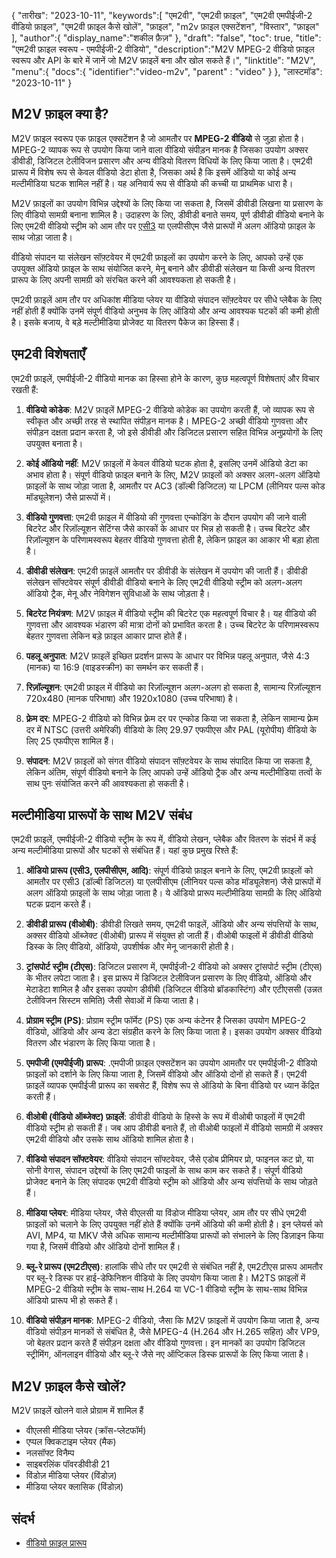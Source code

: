 {
"तारीख": "2023-10-11",
   "keywords":[
"एम2वी",
"एम2वी फ़ाइल",
"एम2वी एमपीईजी-2 वीडियो फ़ाइल",
"एम2वी फ़ाइल कैसे खोलें",
"फ़ाइल",
"m2v फ़ाइल एक्सटेंशन",
"विस्तार",
"फ़ाइल"
],
   "author":{
"display_name":"शकील फ़ैज़"
},
"draft": "false",
"toc": true,
"title": "एम2वी फ़ाइल स्वरूप - एमपीईजी-2 वीडियो",
   "description":"M2V MPEG-2 वीडियो फ़ाइल स्वरूप और API के बारे में जानें जो M2V फ़ाइलें बना और खोल सकते हैं।",
"linktitle": "M2V",
   "menu":{
      "docs":{
         "identifier":"video-m2v",
"parent" : "video"
}
},
"लास्टमॉड": "2023-10-11"
}

## M2V फ़ाइल क्या है?

M2V फ़ाइल स्वरूप एक फ़ाइल एक्सटेंशन है जो आमतौर पर **MPEG-2 वीडियो** से जुड़ा होता है। MPEG-2 व्यापक रूप से उपयोग किया जाने वाला वीडियो संपीड़न मानक है जिसका उपयोग अक्सर डीवीडी, डिजिटल टेलीविजन प्रसारण और अन्य वीडियो वितरण विधियों के लिए किया जाता है। एम2वी प्रारूप में विशेष रूप से केवल वीडियो डेटा होता है, जिसका अर्थ है कि इसमें ऑडियो या कोई अन्य मल्टीमीडिया घटक शामिल नहीं है। यह अनिवार्य रूप से वीडियो की कच्ची या प्राथमिक धारा है।

M2V फ़ाइलों का उपयोग विभिन्न उद्देश्यों के लिए किया जा सकता है, जिसमें डीवीडी लिखना या प्रसारण के लिए वीडियो सामग्री बनाना शामिल है। उदाहरण के लिए, डीवीडी बनाते समय, पूर्ण डीवीडी वीडियो बनाने के लिए एम2वी वीडियो स्ट्रीम को आम तौर पर [एसी3](/hi/ऑडियो/एसी3/) या एलपीसीएम जैसे प्रारूपों में अलग ऑडियो फ़ाइल के साथ जोड़ा जाता है।

वीडियो संपादन या संलेखन सॉफ़्टवेयर में एम2वी फ़ाइलों का उपयोग करने के लिए, आपको उन्हें एक उपयुक्त ऑडियो फ़ाइल के साथ संयोजित करने, मेनू बनाने और डीवीडी संलेखन या किसी अन्य वितरण प्रारूप के लिए अपनी सामग्री को संरचित करने की आवश्यकता हो सकती है।

एम2वी फ़ाइलें आम तौर पर अधिकांश मीडिया प्लेयर या वीडियो संपादन सॉफ़्टवेयर पर सीधे प्लेबैक के लिए नहीं होती हैं क्योंकि उनमें संपूर्ण वीडियो अनुभव के लिए ऑडियो और अन्य आवश्यक घटकों की कमी होती है। इसके बजाय, वे बड़े मल्टीमीडिया प्रोजेक्ट या वितरण पैकेज का हिस्सा हैं।

## एम2वी विशेषताएँ

एम2वी फ़ाइलें, एमपीईजी-2 वीडियो मानक का हिस्सा होने के कारण, कुछ महत्वपूर्ण विशेषताएं और विचार रखती हैं:

1. **वीडियो कोडेक**: M2V फ़ाइलें MPEG-2 वीडियो कोडेक का उपयोग करती हैं, जो व्यापक रूप से स्वीकृत और अच्छी तरह से स्थापित संपीड़न मानक है। MPEG-2 अच्छी वीडियो गुणवत्ता और संपीड़न दक्षता प्रदान करता है, जो इसे डीवीडी और डिजिटल प्रसारण सहित विभिन्न अनुप्रयोगों के लिए उपयुक्त बनाता है।
    
















2. **कोई ऑडियो नहीं**: M2V फ़ाइलों में केवल वीडियो घटक होता है, इसलिए उनमें ऑडियो डेटा का अभाव होता है। संपूर्ण वीडियो फ़ाइल बनाने के लिए, M2V फ़ाइलों को अक्सर अलग-अलग ऑडियो फ़ाइलों के साथ जोड़ा जाता है, आमतौर पर AC3 (डॉल्बी डिजिटल) या LPCM (लीनियर पल्स कोड मॉड्यूलेशन) जैसे प्रारूपों में।
    
















3. **वीडियो गुणवत्ता**: एम2वी फ़ाइल में वीडियो की गुणवत्ता एन्कोडिंग के दौरान उपयोग की जाने वाली बिटरेट और रिज़ॉल्यूशन सेटिंग्स जैसे कारकों के आधार पर भिन्न हो सकती है। उच्च बिटरेट और रिज़ॉल्यूशन के परिणामस्वरूप बेहतर वीडियो गुणवत्ता होती है, लेकिन फ़ाइल का आकार भी बड़ा होता है।
       

















4. **डीवीडी संलेखन**: एम2वी फ़ाइलें आमतौर पर डीवीडी के संलेखन में उपयोग की जाती हैं। डीवीडी संलेखन सॉफ्टवेयर संपूर्ण डीवीडी वीडियो बनाने के लिए एम2वी वीडियो स्ट्रीम को अलग-अलग ऑडियो ट्रैक, मेनू और नेविगेशन सुविधाओं के साथ जोड़ता है।
    
















5. **बिटरेट नियंत्रण**: M2V फ़ाइल में वीडियो स्ट्रीम की बिटरेट एक महत्वपूर्ण विचार है। यह वीडियो की गुणवत्ता और आवश्यक भंडारण की मात्रा दोनों को प्रभावित करता है। उच्च बिटरेट के परिणामस्वरूप बेहतर गुणवत्ता लेकिन बड़े फ़ाइल आकार प्राप्त होते हैं।
    
















6. **पहलू अनुपात**: M2V फ़ाइलें इच्छित प्रदर्शन प्रारूप के आधार पर विभिन्न पहलू अनुपात, जैसे 4:3 (मानक) या 16:9 (वाइडस्क्रीन) का समर्थन कर सकती हैं।
    
















7. **रिज़ॉल्यूशन**: एम2वी फ़ाइल में वीडियो का रिज़ॉल्यूशन अलग-अलग हो सकता है, सामान्य रिज़ॉल्यूशन 720x480 (मानक परिभाषा) और 1920x1080 (उच्च परिभाषा) है।
    
















8. **फ़्रेम दर**: MPEG-2 वीडियो को विभिन्न फ़्रेम दर पर एन्कोड किया जा सकता है, लेकिन सामान्य फ़्रेम दर में NTSC (उत्तरी अमेरिकी) वीडियो के लिए 29.97 एफपीएस और PAL (यूरोपीय) वीडियो के लिए 25 एफपीएस शामिल हैं।
    
















9. **संपादन**: M2V फ़ाइलों को संगत वीडियो संपादन सॉफ़्टवेयर के साथ संपादित किया जा सकता है, लेकिन अंतिम, संपूर्ण वीडियो बनाने के लिए आपको उन्हें ऑडियो ट्रैक और अन्य मल्टीमीडिया तत्वों के साथ पुनः संयोजित करने की आवश्यकता हो सकती है।

## मल्टीमीडिया प्रारूपों के साथ M2V संबंध

एम2वी फ़ाइलें, एमपीईजी-2 वीडियो स्ट्रीम के रूप में, वीडियो लेखन, प्लेबैक और वितरण के संदर्भ में कई अन्य मल्टीमीडिया प्रारूपों और घटकों से संबंधित हैं। यहां कुछ प्रमुख रिश्ते हैं:

1. **ऑडियो प्रारूप (एसी3, एलपीसीएम, आदि)**: संपूर्ण वीडियो फ़ाइल बनाने के लिए, एम2वी फ़ाइलों को आमतौर पर एसी3 (डॉल्बी डिजिटल) या एलपीसीएम (लीनियर पल्स कोड मॉड्यूलेशन) जैसे प्रारूपों में अलग ऑडियो फ़ाइलों के साथ जोड़ा जाता है। ये ऑडियो प्रारूप मल्टीमीडिया सामग्री के लिए ऑडियो घटक प्रदान करते हैं।
    
















2. **डीवीडी प्रारूप (वीओबी)**: डीवीडी लिखते समय, एम2वी फाइलें, ऑडियो और अन्य संपत्तियों के साथ, अक्सर वीडियो ऑब्जेक्ट (वीओबी) प्रारूप में संयुक्त हो जाती हैं। वीओबी फाइलों में डीवीडी वीडियो डिस्क के लिए वीडियो, ऑडियो, उपशीर्षक और मेनू जानकारी होती है।
    
















3. **ट्रांसपोर्ट स्ट्रीम (टीएस)**: डिजिटल प्रसारण में, एमपीईजी-2 वीडियो को अक्सर ट्रांसपोर्ट स्ट्रीम (टीएस) के भीतर लपेटा जाता है। इस प्रारूप में डिजिटल टेलीविजन प्रसारण के लिए वीडियो, ऑडियो और मेटाडेटा शामिल है और इसका उपयोग डीवीबी (डिजिटल वीडियो ब्रॉडकास्टिंग) और एटीएससी (उन्नत टेलीविजन सिस्टम समिति) जैसी सेवाओं में किया जाता है।
    
















4. **प्रोग्राम स्ट्रीम (PS)**: प्रोग्राम स्ट्रीम फॉर्मेट (PS) एक अन्य कंटेनर है जिसका उपयोग MPEG-2 वीडियो, ऑडियो और अन्य डेटा संग्रहीत करने के लिए किया जाता है। इसका उपयोग अक्सर वीडियो वितरण और भंडारण के लिए किया जाता है।
    
















5. **एमपीजी (एमपीईजी) प्रारूप**: .एमपीजी फ़ाइल एक्सटेंशन का उपयोग आमतौर पर एमपीईजी-2 वीडियो फ़ाइलों को दर्शाने के लिए किया जाता है, जिसमें वीडियो और ऑडियो दोनों हो सकते हैं। एम2वी फ़ाइलें व्यापक एमपीईजी प्रारूप का सबसेट हैं, विशेष रूप से ऑडियो के बिना वीडियो पर ध्यान केंद्रित करती हैं।
    
















6. **वीओबी (वीडियो ऑब्जेक्ट) फ़ाइलें**: डीवीडी वीडियो के हिस्से के रूप में वीओबी फाइलों में एम2वी वीडियो स्ट्रीम हो सकती हैं। जब आप डीवीडी बनाते हैं, तो वीओबी फाइलों में वीडियो सामग्री में अक्सर एम2वी वीडियो और उसके साथ ऑडियो शामिल होता है।
    
















7. **वीडियो संपादन सॉफ्टवेयर**: वीडियो संपादन सॉफ्टवेयर, जैसे एडोब प्रीमियर प्रो, फाइनल कट प्रो, या सोनी वेगास, संपादन उद्देश्यों के लिए एम2वी फाइलों के साथ काम कर सकते हैं। संपूर्ण वीडियो प्रोजेक्ट बनाने के लिए संपादक एम2वी वीडियो स्ट्रीम को ऑडियो और अन्य संपत्तियों के साथ जोड़ते हैं।
    
















8. **मीडिया प्लेयर**: मीडिया प्लेयर, जैसे वीएलसी या विंडोज मीडिया प्लेयर, आम तौर पर सीधे एम2वी फ़ाइलों को चलाने के लिए उपयुक्त नहीं होते हैं क्योंकि उनमें ऑडियो की कमी होती है। इन प्लेयर्स को AVI, MP4, या MKV जैसे अधिक सामान्य मल्टीमीडिया प्रारूपों को संभालने के लिए डिज़ाइन किया गया है, जिसमें वीडियो और ऑडियो दोनों शामिल हैं।
    
















9. **ब्लू-रे प्रारूप (एम2टीएस)**: हालांकि सीधे तौर पर एम2वी से संबंधित नहीं है, एम2टीएस प्रारूप आमतौर पर ब्लू-रे डिस्क पर हाई-डेफिनिशन वीडियो के लिए उपयोग किया जाता है। M2TS फ़ाइलों में MPEG-2 वीडियो स्ट्रीम के साथ-साथ H.264 या VC-1 वीडियो स्ट्रीम के साथ-साथ विभिन्न ऑडियो प्रारूप भी हो सकते हैं।
    
















10. **वीडियो संपीड़न मानक**: MPEG-2 वीडियो, जैसा कि M2V फ़ाइलों में उपयोग किया जाता है, अन्य वीडियो संपीड़न मानकों से संबंधित है, जैसे MPEG-4 (H.264 और H.265 सहित) और VP9, जो बेहतर प्रदान करते हैं संपीड़न दक्षता और वीडियो गुणवत्ता। इन मानकों का उपयोग डिजिटल स्ट्रीमिंग, ऑनलाइन वीडियो और ब्लू-रे जैसे नए ऑप्टिकल डिस्क प्रारूपों के लिए किया जाता है।

## M2V फ़ाइल कैसे खोलें?

M2V फ़ाइलें खोलने वाले प्रोग्राम में शामिल हैं

- वीएलसी मीडिया प्लेयर (क्रॉस-प्लेटफॉर्म)
- एप्पल क्विकटाइम प्लेयर (मैक)
- नलसॉफ्ट विनैम्प
- साइबरलिंक पॉवरडीवीडी 21
- विंडोज़ मीडिया प्लेयर (विंडोज़)
- मीडिया प्लेयर क्लासिक (विंडोज़)

## संदर्भ
* [वीडियो फ़ाइल प्रारूप](https://en.wikipedia.org/wiki/Video_file_format)

